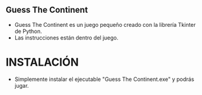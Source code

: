 ## Guess The Continent ##

- Guess The Continent es un juego pequeño creado con la librería Tkinter de Python.
- Las instrucciones están dentro del juego.

# INSTALACIÓN #
- Simplemente instalar el ejecutable "Guess The Continent.exe" y podrás jugar.
